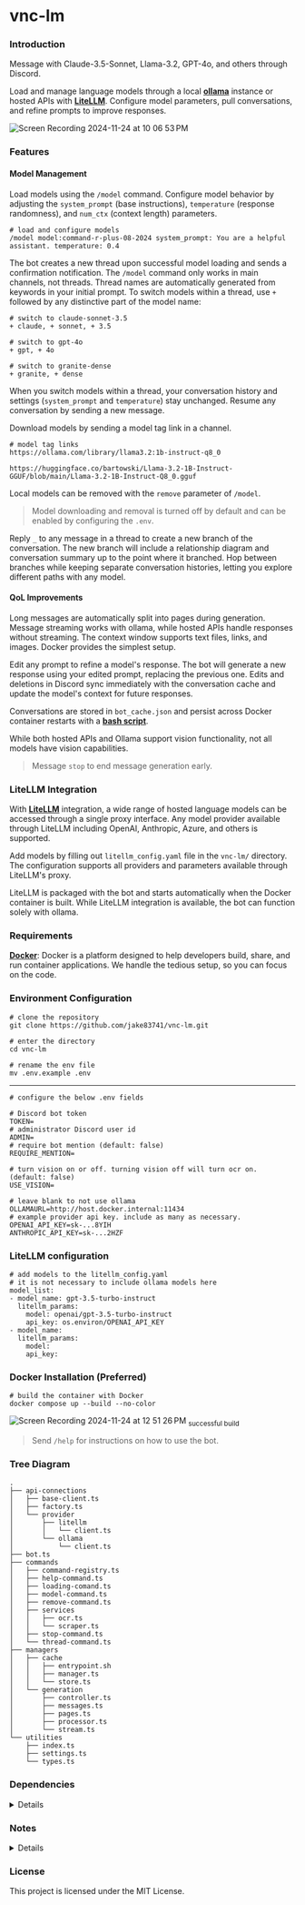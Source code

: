# vnc-lm

### Introduction
Message with Claude-3.5-Sonnet, Llama-3.2, GPT-4o, and others through Discord. 
 
Load and manage language models through a local [**ollama**](https://github.com/ollama/ollama) instance or hosted APIs with [**LiteLLM**](https://www.litellm.ai/). Configure model parameters, pull conversations, and refine prompts to improve responses.

![Screen Recording 2024-11-24 at 10 06 53 PM](https://github.com/user-attachments/assets/9bd73334-74e0-40dd-b17b-a17353b17d63)
<br>

### Features
#### Model Management

Load models using the `/model` command. Configure model behavior by adjusting the `system_prompt` (base instructions), `temperature` (response randomness), and `num_ctx` (context length) parameters. 

```console
# load and configure models
/model model:command-r-plus-08-2024 system_prompt: You are a helpful assistant. temperature: 0.4
```

The bot creates a new thread upon successful model loading and sends a confirmation notification. The `/model` command only works in main channels, not threads. Thread names are automatically generated from keywords in your initial prompt. To switch models within a thread, use `+` followed by any distinctive part of the model name:

```console
# switch to claude-sonnet-3.5
+ claude, + sonnet, + 3.5

# switch to gpt-4o
+ gpt, + 4o

# switch to granite-dense
+ granite, + dense
```

When you switch models within a thread, your conversation history and settings (`system_prompt` and `temperature`) stay unchanged. Resume any conversation by sending a new message.

Download models by sending a model tag link in a channel.

```console
# model tag links
https://ollama.com/library/llama3.2:1b-instruct-q8_0

https://huggingface.co/bartowski/Llama-3.2-1B-Instruct-GGUF/blob/main/Llama-3.2-1B-Instruct-Q8_0.gguf
```

Local models can be removed with the `remove` parameter of `/model`. 

> Model downloading and removal is turned off by default and can be enabled by configuring the `.env`.

Reply `_` to any message in a thread to create a new branch of the conversation. The new branch will include a relationship diagram and conversation summary up to the point where it branched. Hop between branches while keeping separate conversation histories, letting you explore different paths with any model.


#### QoL Improvements
Long messages are automatically split into pages during generation. Message streaming works with ollama, while hosted APIs handle responses without streaming. The context window supports text files, links, and images. Docker provides the simplest setup.

Edit any prompt to refine a model's response. The bot will generate a new response using your edited prompt, replacing the previous one. Edits and deletions in Discord sync immediately with the conversation cache and update the model's context for future responses.

Conversations are stored in `bot_cache.json` and persist across Docker container restarts with a [**bash script**](https://github.com/jake83741/vnc-lm/blob/main/src/managers/cache/entrypoint.sh).

While both hosted APIs and Ollama support vision functionality, not all models have vision capabilities.

> Message `stop` to end message generation early.

### LiteLLM Integration

With [**LiteLLM**](https://www.litellm.ai/) integration, a wide range of hosted language models can be accessed through a single proxy interface. Any model provider available through LiteLLM including OpenAI, Anthropic, Azure, and others is supported.

Add models by filling out `litellm_config.yaml` file in the `vnc-lm/` directory. The configuration supports all providers and parameters available through LiteLLM's proxy.

LiteLLM is packaged with the bot and starts automatically when the Docker container is built. While LiteLLM integration is available, the bot can function solely with ollama.

### Requirements 
[**Docker**](https://www.docker.com/): Docker is a platform designed to help developers build, share, and run container applications. We handle the tedious setup, so you can focus on the code.

### Environment Configuration
```console
# clone the repository
git clone https://github.com/jake83741/vnc-lm.git

# enter the directory
cd vnc-lm

# rename the env file
mv .env.example .env
```

----

```console
# configure the below .env fields

# Discord bot token
TOKEN=
# administrator Discord user id
ADMIN=
# require bot mention (default: false)
REQUIRE_MENTION=

# turn vision on or off. turning vision off will turn ocr on. (default: false)
USE_VISION=

# leave blank to not use ollama
OLLAMAURL=http://host.docker.internal:11434
# example provider api key. include as many as necessary.
OPENAI_API_KEY=sk-...8YIH
ANTHROPIC_API_KEY=sk-...2HZF
```

### LiteLLM configuration
```console
# add models to the litellm_config.yaml
# it is not necessary to include ollama models here
model_list:
- model_name: gpt-3.5-turbo-instruct
  litellm_params:
    model: openai/gpt-3.5-turbo-instruct
    api_key: os.environ/OPENAI_API_KEY
- model_name: 
  litellm_params:
    model: 
    api_key: 
```

### Docker Installation (Preferred)
```console
# build the container with Docker
docker compose up --build --no-color
```

![Screen Recording 2024-11-24 at 12 51 26 PM](https://github.com/user-attachments/assets/57f207db-ffec-4745-b5e3-784db59564aa)
<sub>successful build</sub>

> Send `/help` for instructions on how to use the bot.

### Tree Diagram
```console
.
├── api-connections
│   ├── base-client.ts
│   ├── factory.ts
│   └── provider
│       ├── litellm
│       │   └── client.ts
│       └── ollama
│           └── client.ts
├── bot.ts
├── commands
│   ├── command-registry.ts
│   ├── help-command.ts
│   ├── loading-comand.ts
│   ├── model-command.ts
│   ├── remove-command.ts
│   ├── services
│   │   ├── ocr.ts
│   │   └── scraper.ts
│   ├── stop-command.ts
│   └── thread-command.ts
├── managers
│   ├── cache
│   │   ├── entrypoint.sh
│   │   ├── manager.ts
│   │   └── store.ts
│   └── generation
│       ├── controller.ts
│       ├── messages.ts
│       ├── pages.ts
│       ├── processor.ts
│       └── stream.ts
└── utilities
    ├── index.ts
    ├── settings.ts
    └── types.ts
```

### Dependencies
<details>
<br>
 
```console
{
  "dependencies": {
    "@azure-rest/ai-inference": "latest",
    "@azure/core-auth": "latest",
    "@mozilla/readability": "^0.5.0",
    "@types/xlsx": "^0.0.35",
    "axios": "^1.7.2",
    "cohere-ai": "^7.14.0",
    "discord.js": "^14.15.3",
    "dotenv": "^16.4.5",
    "jsdom": "^24.1.3",
    "keyword-extractor": "^0.0.27",
    "puppeteer": "^22.14.0",
    "sharp": "^0.33.5",
    "tesseract.js": "^5.1.0"
  },
  "devDependencies": {
    "@types/jsdom": "^21.1.7",
    "@types/node": "^18.15.25",
    "typescript": "^5.1.3"
  }
}
```

</details>

### Notes
<details>
<br>

1. The `num_ctx` parameter is strictly for local models.
2. Set higher `num_ctx` values when using attachments with large amounts of text.

</details>

### License
This project is licensed under the MIT License.
